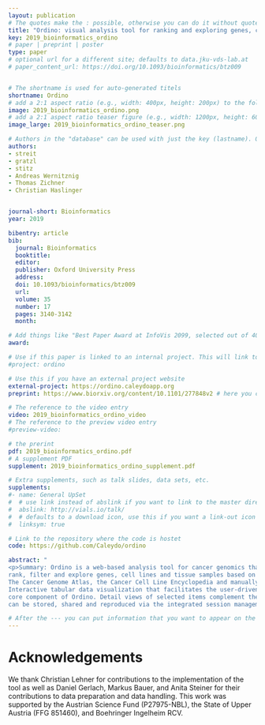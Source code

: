 ```yaml
---
layout: publication
# The quotes make the : possible, otherwise you can do it without quotes
title: "Ordino: visual analysis tool for ranking and exploring genes, cell lines, and tissue samples"
key: 2019_bioinformatics_ordino
# paper | preprint | poster
type: paper
# optional url for a different site; defaults to data.jku-vds-lab.at
# paper_content_url: https://doi.org/10.1093/bioinformatics/btz009


# The shortname is used for auto-generated titels
shortname: Ordino
# add a 2:1 aspect ratio (e.g., width: 400px, height: 200px) to the folder /assets/images/papers/
image: 2019_bioinformatics_ordino.png
# add a 2:1 aspect ratio teaser figure (e.g., width: 1200px, height: 600px) to the folder /assets/images/papers/
image_large: 2019_bioinformatics_ordino_teaser.png

# Authors in the "database" can be used with just the key (lastname). Others can be written properly.
authors:
- streit
- gratzl
- stitz
- Andreas Wernitznig
- Thomas Zichner
- Christian Haslinger


journal-short: Bioinformatics
year: 2019

bibentry: article
bib:
  journal: Bioinformatics
  booktitle: 
  editor: 
  publisher: Oxford University Press
  address: 
  doi: 10.1093/bioinformatics/btz009
  url: 
  volume: 35
  number: 17
  pages: 3140-3142
  month: 

# Add things like "Best Paper Award at InfoVis 2099, selected out of 4000 submissions"
award:

# Use if this paper is linked to an internal project. This will link to the project site
#project: ordino

# Use this if you have an external project website
external-project: https://ordino.caleydoapp.org
preprint: https://www.biorxiv.org/content/10.1101/277848v2 # here you can put all preprint links (arxiv.org, osf.io,...)

# The reference to the video entry
video: 2019_bioinformatics_ordino_video
# The reference to the preview video entry
#preview-video:

# the prerint
pdf: 2019_bioinformatics_ordino.pdf
# A supplement PDF
supplement: 2019_bioinformatics_ordino_supplement.pdf

# Extra supplements, such as talk slides, data sets, etc.
supplements:
#- name: General UpSet
#  # use link instead of abslink if you want to link to the master directory
#  abslink: http://vials.io/talk/
#  # defaults to a download icon, use this if you want a link-out icon
#  linksym: true

# Link to the repository where the code is hostet
code: https://github.com/Caleydo/ordino

abstract: "
<p>Summary: Ordino is a web-based analysis tool for cancer genomics that allows users to flexibly
rank, filter and explore genes, cell lines and tissue samples based on pre-loaded data, including
The Cancer Genome Atlas, the Cancer Cell Line Encyclopedia and manually uploaded information.
Interactive tabular data visualization that facilitates the user-driven prioritization process forms a
core component of Ordino. Detail views of selected items complement the exploration. Findings
can be stored, shared and reproduced via the integrated session management.</p>"

# After the --- you can put information that you want to appear on the website using markdown formatting or HTML. A good example are acknowledgements, extra references, an erratum, etc.
---
```



# Acknowledgements

We thank Christian Lehner for contributions to the implementation of the tool as well as Daniel Gerlach, Markus Bauer, and Anita Steiner for their contributions to data preparation and data handling. This work was supported by the Austrian Science Fund (P27975-NBL), the State of Upper Austria (FFG 851460), and Boehringer Ingelheim RCV. 
